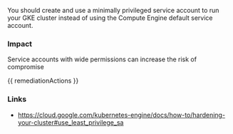 
You should create and use a minimally privileged service account to run your GKE cluster instead of using the Compute Engine default service account.

### Impact
Service accounts with wide permissions can increase the risk of compromise

<!-- DO NOT CHANGE -->
{{ remediationActions }}

### Links
- https://cloud.google.com/kubernetes-engine/docs/how-to/hardening-your-cluster#use_least_privilege_sa


